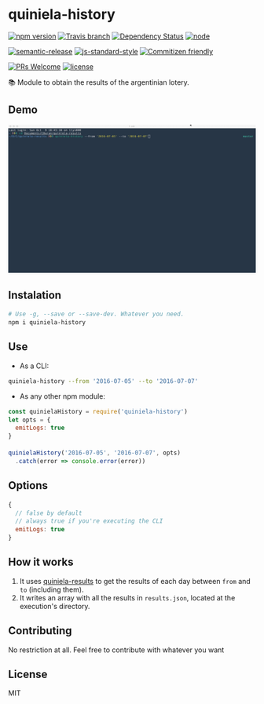 # quiniela-history

[![npm version](https://img.shields.io/npm/v/quiniela-history.svg)](https://www.npmjs.com/package/quiniela-history)
[![Travis branch](https://img.shields.io/travis/durancristhian/quiniela-history/master.svg?maxAge=2592000)](https://travis-ci.org/durancristhian/quiniela-history)
[![Dependency Status](https://dependencyci.com/github/durancristhian/quiniela-history/badge)](https://dependencyci.com/github/durancristhian/quiniela-history)
[![node](https://img.shields.io/node/v/quiniela-history.svg?maxAge=2592000)](https://www.npmjs.com/package/quiniela-history)

[![semantic-release](https://img.shields.io/badge/%20%20%F0%9F%93%A6%F0%9F%9A%80-semantic--release-e10079.svg)](https://github.com/semantic-release/semantic-release)
[![js-standard-style](https://img.shields.io/badge/code%20style-standard-brightgreen.svg?maxAge=2592000)](http://standardjs.com/)
[![Commitizen friendly](https://img.shields.io/badge/commitizen-friendly-brightgreen.svg)](http://commitizen.github.io/cz-cli/)

[![PRs Welcome](https://img.shields.io/badge/PRs-welcome-brightgreen.svg?maxAge=2592000)](http://makeapullrequest.com)
[![license](https://img.shields.io/github/license/mashape/apistatus.svg)](https://github.com/durancristhian/quiniela-history/blob/master/LICENSE)

:books: Module to obtain the results of the argentinian lotery.

## Demo

![quiniela-history](https://raw.githubusercontent.com/durancristhian/quiniela-history/master/images/quiniela-history-demo-3.gif)

## Instalation

```bash
# Use -g, --save or --save-dev. Whatever you need.
npm i quiniela-history
```

## Use

* As a CLI:

```bash
quiniela-history --from '2016-07-05' --to '2016-07-07'
```

* As any other npm module:

```javascript
const quinielaHistory = require('quiniela-history')
let opts = {
  emitLogs: true
}

quinielaHistory('2016-07-05', '2016-07-07', opts)
  .catch(error => console.error(error))
```

## Options

```javascript
{
  // false by default
  // always true if you're executing the CLI
  emitLogs: true
}
```

## How it works

1. It uses [quiniela-results](https://github.com/durancristhian/quiniela-results) to get the results of each day between `from` and `to` (including them).
2. It writes an array with all the results in `results.json`, located at the execution's directory.

## Contributing

No restriction at all. Feel free to contribute with whatever you want

## License

MIT
